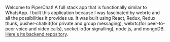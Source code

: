 Welcome to PiperChat! A full stack app that is functionally similar to WhatsApp. I built this application because I was fascinated by webrtc and all the possibilities it provides us. It was built using React, Redux, Redux thunk, pusher-chatkit(for private and group messaging), webrtc(for peer-to-peer voice and video calls), socket.io(for signalling), node.js, and mongoDB. <a target='_blank' href='https://github.com/abkr08/piedpiper-backend' >Here's its backend repository</a>. 
